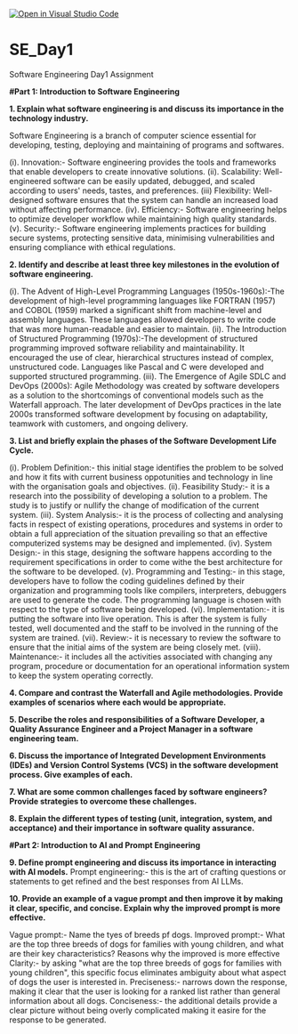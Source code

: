 [![Open in Visual Studio Code](https://classroom.github.com/assets/open-in-vscode-2e0aaae1b6195c2367325f4f02e2d04e9abb55f0b24a779b69b11b9e10269abc.svg)](https://classroom.github.com/online_ide?assignment_repo_id=18475526&assignment_repo_type=AssignmentRepo)
# SE_Day1
Software Engineering Day1 Assignment

**#Part 1: Introduction to Software Engineering**

**1. Explain what software engineering is and discuss its importance in the technology industry.**

Software Engineering is a branch of computer science essential for developing, testing, deploying and maintaining of programs and softwares.

(i). Innovation:- Software engineering provides the tools and frameworks that enable developers to create innovative solutions.
(ii). Scalability: Well-engineered software can be easily updated, debugged, and scaled according to users' needs, tastes, and preferences.
(iii) Flexibility: Well-designed software ensures that the system can handle an increased load without affecting performance.
(iv). Efficiency:- Software engineering helps to optimize developer workflow while maintaining high quality standards.
(v). Security:- Software engineering implements practices for building secure systems, protecting sensitive data, minimising vulnerabilities and ensuring compliance with ethical regulations.

**2. Identify and describe at least three key milestones in the evolution of software engineering.**

(i). The Advent of High-Level Programming Languages (1950s-1960s):-The development of high-level programming languages like FORTRAN (1957) and COBOL (1959) marked a significant shift from machine-level and assembly languages. These languages allowed developers to write code that was more human-readable and easier to maintain.
(ii). The Introduction of Structured Programming (1970s):-The development of structured programming improved software reliability and maintainability. It encouraged the use of clear, hierarchical structures instead of complex, unstructured code. Languages like Pascal and C were developed and supported structured programming.
(iii). The Emergence of Agile SDLC and DevOps (2000s): Agile Methodology was created by software developers as a solution to the shortcomings of conventional models such as the Waterfall approach. The later development of DevOps practices in the late 2000s transformed software development by focusing on adaptability, teamwork with customers, and ongoing delivery.

**3. List and briefly explain the phases of the Software Development Life Cycle.**

(i). Problem Definition:- this initial stage identifies the problem to be solved and how it fits with current business oppotunities and technology in line with the organisation goals and objectives.
(ii). Feasibility Study:- it is a research into the possibility of developing a solution to a problem. The study is to justify or nullify the change of modification of the current system.
(iii). System Analysis:- it is the process of collecting and analysing facts in respect of existing operations, procedures and systems in order to obtain a full appreciation of the situation prevailing so that an effective computerized systems may be designed and implemented.
(iv). System Design:- in this stage, designing the software happens according to the requirement specifications in order to come withe the best architecture for the software to be developed.
(v). Programming and Testing:- in this stage, developers have to follow the coding guidelines defined by their organization and programming tools like compilers, interpreters, debuggers are used to generate the code. The programming language is chosen with respect to the type of software being developed.
(vi). Implementation:- it is putting the software into live operation. This is after the system is fully tested, well documented and the staff to be involved in the running of the system are trained.
(vii). Review:- it is necessary to review the software to ensure that the initial aims of the system are being closely met.
(viii). Maintenance:- it includes all the activities associated with changing any program, procedure or documentation for an operational information system to keep the system operating correctly.

**4. Compare and contrast the Waterfall and Agile methodologies. Provide examples of scenarios where each would be appropriate.**



**5. Describe the roles and responsibilities of a Software Developer, a Quality Assurance Engineer and a Project Manager in a software engineering team.**



**6. Discuss the importance of Integrated Development Environments (IDEs) and Version Control Systems (VCS) in the software development process. Give examples of each.**



**7. What are some common challenges faced by software engineers? Provide strategies to overcome these challenges.**



**8. Explain the different types of testing (unit, integration, system, and acceptance) and their importance in software quality assurance.**



**#Part 2: Introduction to AI and Prompt Engineering**


**9. Define prompt engineering and discuss its importance in interacting with AI models.**
Prompt engineering:- this is the art of crafting questions or statements to get refined and the best responses from AI LLMs.

**10. Provide an example of a vague prompt and then improve it by making it clear, specific, and concise. Explain why the improved prompt is more effective.**

Vague prompt:- Name the tyes of breeds pf dogs.
Improved prompt:- What are the top three breeds of dogs for families with young children, and what are their key characteristics?
Reasons why the improved is more effective
Clarity:- by asking "what are the top three breeds of gogs for families with young children", this specific focus eliminates ambiguity about what aspect of dogs the user is interested in.
Preciseness:- narrows down the response, making it clear that the user is looking for a ranked list rather than general information about all dogs.
Conciseness:- the additional details provide a clear picture without being overly complicated making it easire for the response to be generated.
